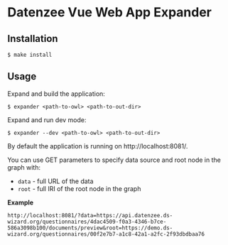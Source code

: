 # Datenzee Vue Web App Expander

## Installation

```
$ make install
```

## Usage

Expand and build the application:

```
$ expander <path-to-owl> <path-to-out-dir>
```

Expand and run dev mode:

```
$ expander --dev <path-to-owl> <path-to-out-dir>
```

By default the application is running on http://localhost:8081/.

You can use GET parameters to specify data source and root node in the graph with:

- `data` - full URL of the data
- `root` - full IRI of the root node in the graph

**Example**
```
http://localhost:8081/?data=https://api.datenzee.ds-wizard.org/questionnaires/4dac4509-f0a3-4346-b7ce-586a3098b100/documents/preview&root=https://demo.ds-wizard.org/questionnaires/00f2e7b7-a1c8-42a1-a2fc-2f93dbdbaa76
```
